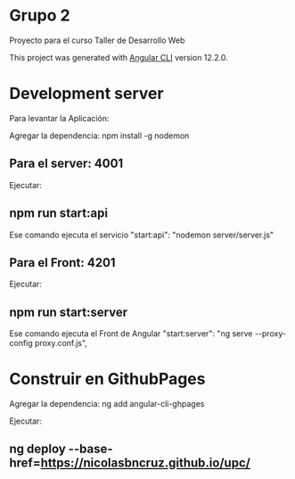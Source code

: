 # Grupo 2

Proyecto para el curso Taller de Desarrollo Web

This project was generated with [Angular CLI](https://github.com/angular/angular-cli) version 12.2.0.

# Development server
Para levantar la Aplicación:

Agregar la dependencia: npm install -g nodemon
## Para el server: 4001
Ejecutar:
## npm run start:api
Ese comando ejecuta el servicio "start:api": "nodemon server/server.js"

## Para el Front: 4201
Ejecutar:
## npm run start:server
Ese comando ejecuta el Front de Angular "start:server": "ng serve --proxy-config proxy.conf.js",

# Construir en GithubPages
Agregar la dependencia: ng add angular-cli-ghpages

Ejecutar:
## ng deploy --base-href=https://nicolasbncruz.github.io/upc/
